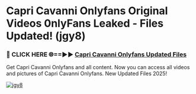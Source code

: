 # Capri Cavanni Onlyfans Original Videos 0nlyFans Leaked - Files Updated! (jgy8)

<h3>🔴 CLICK HERE 🌐==►► <a href="https://tinyurl.com/2wckxsce" rel="nofollow">Capri Cavanni Onlyfans Updated Files</a></h3>

Get Capri Cavanni Onlyfans and all content. Now you can access all videos and pictures of Capri Cavanni Onlyfans. New Updated Files 2025!

[![jgy8](https://i.imgur.com/AFduVYN.gif)](https://tinyurl.com/2wckxsce)
